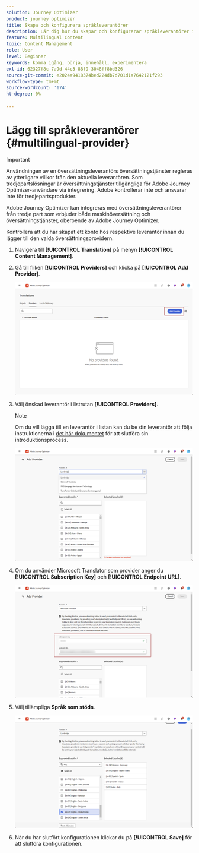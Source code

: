 ```yaml
---
solution: Journey Optimizer
product: journey optimizer
title: Skapa och konfigurera språkleverantörer
description: Lär dig hur du skapar och konfigurerar språkleverantörer i Journey Optimizer
feature: Multilingual Content
topic: Content Management
role: User
level: Beginner
keywords: komma igång, börja, innehåll, experimentera
exl-id: 62327f8c-7a9d-44c3-88f9-3048ff8bd326
source-git-commit: e2024a9418374bed224db7d701d1a7642121f293
workflow-type: tm+mt
source-wordcount: '174'
ht-degree: 0%

---
```


# Lägg till språkleverantörer {#multilingual-provider}

>[!IMPORTANT]
>
> Användningen av en översättningsleverantörs översättningstjänster regleras av ytterligare villkor från den aktuella leverantören. Som tredjepartslösningar är översättningstjänster tillgängliga för Adobe Journey Optimizer-användare via integrering. Adobe kontrollerar inte och ansvarar inte för tredjepartsprodukter.

Adobe Journey Optimizer kan integreras med översättningsleverantörer från tredje part som erbjuder både maskinöversättning och översättningstjänster, oberoende av Adobe Journey Optimizer.

Kontrollera att du har skapat ett konto hos respektive leverantör innan du lägger till den valda översättningsprovidern.

1. Navigera till **[!UICONTROL Translation]** på menyn **[!UICONTROL Content Management]**.

1. Gå till fliken **[!UICONTROL Providers]** och klicka på **[!UICONTROL Add Provider]**.

   ![](assets/provider_1.png)

1. Välj önskad leverantör i listrutan **[!UICONTROL Providers]**.

   >[!NOTE]
   >
   >Om du vill lägga till en leverantör i listan kan du be din leverantör att följa instruktionerna i [det här dokumentet](https://developer.adobe.com/gcs/partner/) för att slutföra sin introduktionsprocess.

   ![](assets/provider_2.png)

1. Om du använder Microsoft Translator som provider anger du **[!UICONTROL Subscription Key]** och **[!UICONTROL Endpoint URL]**.

   ![](assets/provider_3.png)

1. Välj tillämpliga **Språk som stöds**.

   ![](assets/provider_4.png)

1. När du har slutfört konfigurationen klickar du på **[!UICONTROL Save]** för att slutföra konfigurationen.
